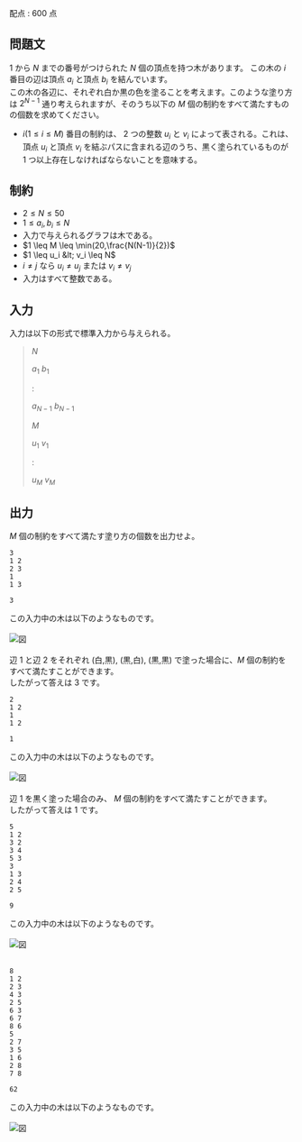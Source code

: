 配点 : $600$ 点

## 問題文

$1$ から $N$ までの番号がつけられた $N$ 個の頂点を持つ木があります。
この木の $i$ 番目の辺は頂点 $a_i$ と頂点 $b_i$ を結んでいます。<br>
この木の各辺に、それぞれ白か黒の色を塗ることを考えます。このような塗り方は $2^{N-1}$ 通り考えられますが、そのうち以下の $M$ 個の制約をすべて満たすものの個数を求めてください。  

- $i(1 \leq i \leq M)$ 番目の制約は、 $2$ つの整数 $u_i$ と $v_i$ によって表される。これは、頂点 $u_i$ と頂点 $v_i$ を結ぶパスに含まれる辺のうち、黒く塗られているものが $1$ つ以上存在しなければならないことを意味する。

## 制約

- $2 \leq N \leq 50$
- $1 \leq a_i,b_i \leq N$
- 入力で与えられるグラフは木である。
- $1 \leq M \leq \min(20,\frac{N(N-1)}{2})$
- $1 \leq u_i &lt; v_i \leq N$
- $i \not= j$ なら $u_i \not=u_j$ または $v_i\not=v_j$
- 入力はすべて整数である。

## 入力

入力は以下の形式で標準入力から与えられる。  

> $N$
> 
> $a_1$ $b_1$
> 
> $:$
> 
> $a_{N-1}$ $b_{N-1}$
> 
> $M$
> 
> $u_1$ $v_1$
> 
> $:$
> 
> $u_M$ $v_M$

## 出力

$M$ 個の制約をすべて満たす塗り方の個数を出力せよ。

```input1
3
1 2
2 3
1
1 3
```

```output1
3
```

この入力中の木は以下のようなものです。
<br>
<br>
![図](https://img.atcoder.jp/ghi/5b0208ab1e3bb39a5d4fb7bafbfc448e.png)
<br>
<br>
辺 $1$ と辺 $2$ をそれぞれ (白,黒), (黒,白), (黒,黒) で塗った場合に、$M$ 個の制約をすべて満たすことができます。<br>
したがって答えは $3$ です。

```input2
2
1 2
1
1 2
```

```output2
1
```

この入力中の木は以下のようなものです。
<br>
<br>
![図](https://img.atcoder.jp/ghi/d08b3f53dfa4857fe9ffe13fa5d7ae69.png)
<br>
<br>
辺 $1$ を黒く塗った場合のみ、 $M$ 個の制約をすべて満たすことができます。  <br>
したがって答えは $1$ です。

```input3
5
1 2
3 2
3 4
5 3
3
1 3
2 4
2 5
```

```output3
9
```

この入力中の木は以下のようなものです。
<br>
<br>
![図](https://img.atcoder.jp/ghi/386502bb3c85e0bb5aee64e4e7c087a1.png)
<br>
<br>

```input4
8
1 2
2 3
4 3
2 5
6 3
6 7
8 6
5
2 7
3 5
1 6
2 8
7 8
```

```output4
62
```

この入力中の木は以下のようなものです。
<br>
<br>
![図](https://img.atcoder.jp/ghi/955fa8fd8af658abb24ff2f68b9997be.png)
<br>
<br>